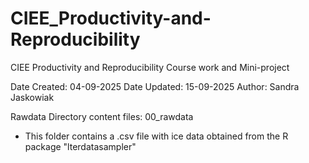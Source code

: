 # CIEE_Productivity-and-Reproducibility
CIEE Productivity and Reproducibility Course work and Mini-project

Date Created: 04-09-2025
Date Updated: 15-09-2025
Author: Sandra Jaskowiak

Rawdata Directory content files: 00_rawdata
- This folder contains a .csv file with ice data obtained from the R package "lterdatasampler"